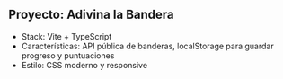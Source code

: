 <!-- Use this file to provide workspace-specific custom instructions to Copilot. For more details, visit https://code.visualstudio.com/docs/copilot/copilot-customization#_use-a-githubcopilotinstructionsmd-file -->

## Proyecto: Adivina la Bandera
- Stack: Vite + TypeScript
- Características: API pública de banderas, localStorage para guardar progreso y puntuaciones
- Estilo: CSS moderno y responsive
